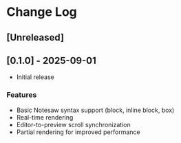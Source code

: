 # Change Log

## [Unreleased]

## [0.1.0] - 2025-09-01

- Initial release

### Features

- Basic Notesaw syntax support (block, inline block, box)
- Real-time rendering
- Editor-to-preview scroll synchronization
- Partial rendering for improved performance

